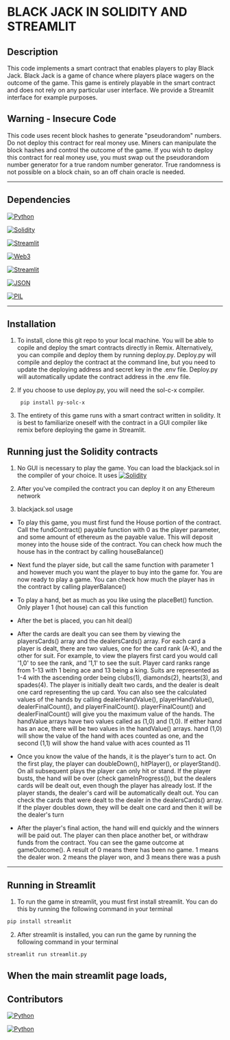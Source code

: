 # BLACK JACK IN SOLIDITY AND STREAMLIT

## Description

This code implements a smart contract that enables players to play Black Jack.  Black Jack is a game of chance where players place wagers on the outcome of the game.  This game is entirely playable in the smart contract and does not rely on any particular user interface.  We provide a Streamlit interface for example purposes.

## Warning - Insecure Code
This code uses recent block hashes to generate "pseudorandom" numbers.  Do not deploy this contract for real money use.  Miners can manipulate the block hashes and control the outcome of the game.  If you wish to deploy this contract for real money use, you must swap out the pseudorandom number generator for a true random number generator.  True randomness is not possible on a block chain, so an off chain oracle is needed.  

---

## Dependencies

[![Python](https://img.shields.io/badge/Python-3.9.12-blue)](https://www.python.org/downloads/release/python-3912/)

[![Solidity](https://img.shields.io/badge/Solidity-0.8.17-blue)](https://docs.soliditylang.org/en/v0.8.9/)

[![Streamlit](https://img.shields.io/badge/Streamlit-0.88.0-blue)](https://docs.streamlit.io/en/stable/)

[![Web3](https://img.shields.io/badge/Web3-5.24.0-blue)](https://web3py.readthedocs.io/en/stable/)

[![Streamlit](https://img.shields.io/badge/Streamlit-0.88.0-blue)](https://docs.streamlit.io/en/stable/)

[![JSON](https://img.shields.io/badge/Json-2.0.9-blue)](https://docs.python.org/3/library/json.html)

[![PIL](https://img.shields.io/badge/PIL-1.1.6-blue)](https://pypi.org/project/PIL/)

---

## Installation

1. To install, clone this git repo to your local machine.  You will be able to copile and deploy the smart contracts directly in Remix.  Alternatively, you can compile and deploy them by running deploy.py.  Deploy.py will compile and deploy the contract at the command line, but you need to update the deploying address and secret key in the .env file. Deploy.py will automatically update the contract address in the .env file. 

2. If you choose to use deploy.py, you will need the sol-c-x compiler.

        pip install py-solc-x

3. The entirety of this game runs with a smart contract written in solidity.  It is best to familiarize oneself with the contract in a GUI compiler like remix before deploying the game in Streamlit.  



## Running just the Solidity contracts

1. No GUI is necessary to play the game.  You can load the blackjack.sol in the compiler of your choice.  It uses [![Solidity](https://img.shields.io/badge/Solidity-0.8.17-blue)](https://docs.soliditylang.org/en/v0.8.9/)

2. After you've compiled the contract you can deploy it on any Ethereum network

3. blackjack.sol usage

- To play this game, you must first fund the House portion of the contract.  Call the fundContract() payable function with 0 as the player parameter, and some amount of ethereum as the payable value.  This will deposit money into the house side of the contract.  You can check how much the house has in the contract by calling houseBalance()  

- Next fund the player side, but call the same function with parameter 1 and however much you want the player to buy into the game for.  You are now ready to play a game.  You can check how much the player has in the contract by calling playerBalance()

- To play a hand, bet as much as you like using the placeBet() function.  Only player 1 (hot house) can call this function

- After the bet is placed, you can hit deal()

- After the cards are dealt you can see them by viewing the playersCards() array and the dealersCards() array.  For each card a player is dealt, there are two values, one for the card rank (A-K), and the other for suit.  For example, to view the players first card you would call '1,0' to see the rank, and '1,1' to see the suit.  Player card ranks range from 1-13 with 1 being ace and 13 being a king.  Suits are represented as 1-4 with the ascending order being clubs(1), diamonds(2), hearts(3), and spades(4).  The player is initially dealt two cards, and the dealer is dealt one card representing the up card.  You can also see the calculated values of the hands by calling dealerHandValue(), playerHandValue(), dealerFinalCount(), and playerFinalCount().  playerFinalCount() and dealerFinalCount() will give you the maximum value of the hands.  The handValue arrays have two values called as (1,0) and (1,0).  If either hand has an ace, there will be two values in the handValue() arrays.  hand (1,0) will show the value of the hand with aces counted as one, and the second (1,1) will show the hand value with aces counted as 11

- Once you know the value of the hands, it is the player's turn to act.  On the first play, the player can doubleDown(), hitPlayer(), or playerStand().  On all subsequent plays the player can only hit or stand.  If the player busts, the hand will be over (check gameInProgress()), but the dealers cards will be dealt out, even though the player has already lost.  If the player stands, the dealer's card will be automatically dealt out.  You can check the cards that were dealt to the dealer in the dealersCards() array.   If the player doubles down, they will be dealt one card and then it will be the dealer's turn  

- After the player's final action, the hand will end quickly and the winners will be paid out.  The player can then place another bet, or withdraw funds from the contract.  You can see the game outcome at gameOutcome().  A result of 0 means there has been no game.  1 means the dealer won.  2 means the player won, and 3 means there was a push

---

## Running in Streamlit

1. To run the game in streamlit, you must first install streamlit.  You can do this by running the following command in your terminal

```bash
pip install streamlit
```

2. After streamlit is installed, you can run the game by running the following command in your terminal

```bash
streamlit run streamlit.py
```

When the main streamlit page loads,
---

## Contributors

[![Python](https://img.shields.io/badge/David_Lampach-LinkedIn-blue)](https://www.linkedin.com/in/david-lampach-1b21133a/)

[![Python](https://img.shields.io/badge/Michael_Dionne-LinkedIn-blue)](https://www.linkedin.com/in/michael-dionne-b2a1b61b/)


